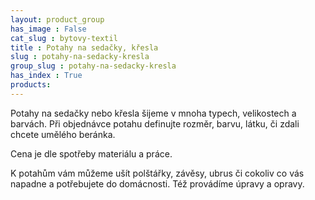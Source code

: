 ```yaml
---
layout: product_group
has_image : False
cat_slug : bytovy-textil
title : Potahy na sedačky, křesla
slug : potahy-na-sedacky-kresla
group_slug : potahy-na-sedacky-kresla
has_index : True
products:
---
```


Potahy na sedačky nebo křesla šijeme v mnoha typech, velikostech a barvách. Při objednávce potahu definujte rozměr, barvu, látku, či zdali chcete umělého beránka.

Cena je dle spotřeby materiálu a práce.

K potahům vám můžeme ušít polštářky, závěsy, ubrus či cokoliv co vás napadne a potřebujete do domácnosti. Též provádíme úpravy a opravy.

